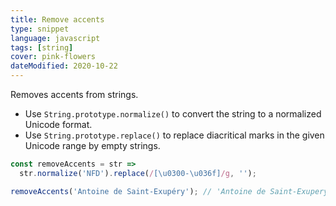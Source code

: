 ```yaml
---
title: Remove accents
type: snippet
language: javascript
tags: [string]
cover: pink-flowers
dateModified: 2020-10-22
---
```


Removes accents from strings.

- Use `String.prototype.normalize()` to convert the string to a normalized Unicode format.
- Use `String.prototype.replace()` to replace diacritical marks in the given Unicode range by empty strings.

```js
const removeAccents = str =>
  str.normalize('NFD').replace(/[\u0300-\u036f]/g, '');
```

```js
removeAccents('Antoine de Saint-Exupéry'); // 'Antoine de Saint-Exupery'
```

